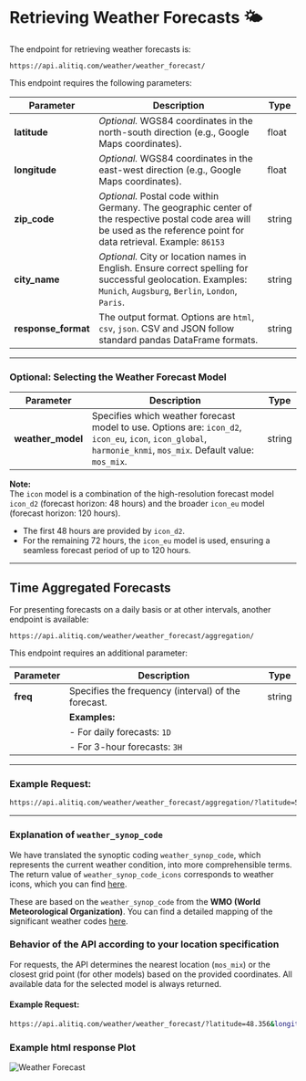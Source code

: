 # Retrieving Weather Forecasts 🌤️

The endpoint for retrieving weather forecasts is:

```
https://api.alitiq.com/weather/weather_forecast/
```

This endpoint requires the following parameters:

| Parameter         | Description                                                                                              | Type   |
|-------------------|----------------------------------------------------------------------------------------------------------|--------|
| **latitude**      | *Optional.* WGS84 coordinates in the north-south direction (e.g., Google Maps coordinates).              | float  |
| **longitude**     | *Optional.* WGS84 coordinates in the east-west direction (e.g., Google Maps coordinates).                | float  |
| **zip_code**      | *Optional.* Postal code within Germany. The geographic center of the respective postal code area will be used as the reference point for data retrieval. Example: `86153` | string |
| **city_name**     | *Optional.* City or location names in English. Ensure correct spelling for successful geolocation. Examples: `Munich`, `Augsburg`, `Berlin`, `London`, `Paris`. | string |
| **response_format** | The output format. Options are `html`, `csv`, `json`. CSV and JSON follow standard pandas DataFrame formats. | string |

---

### Optional: Selecting the Weather Forecast Model

| Parameter        | Description                                                                                                                                                                            | Type   |
|------------------|----------------------------------------------------------------------------------------------------------------------------------------------------------------------------------------|--------|
| **weather_model** | Specifies which weather forecast model to use. Options are: `icon_d2`, `icon_eu`, `icon`, `icon_global`, `harmonie_knmi`, `mos_mix`. Default value: `mos_mix`.                          | string |

**Note:**  
The `icon` model is a combination of the high-resolution forecast model `icon_d2` (forecast horizon: 48 hours) and the broader `icon_eu` model (forecast horizon: 120 hours).

- The first 48 hours are provided by `icon_d2`.  
- For the remaining 72 hours, the `icon_eu` model is used, ensuring a seamless forecast period of up to 120 hours.

---

## Time Aggregated Forecasts

For presenting forecasts on a daily basis or at other intervals, another endpoint is available:

```
https://api.alitiq.com/weather/weather_forecast/aggregation/
```

This endpoint requires an additional parameter:

| Parameter | Description                                                                                                 | Type   |
|-----------|-------------------------------------------------------------------------------------------------------------|--------|
| **freq**  | Specifies the frequency (interval) of the forecast.                                                         | string |
|           | **Examples:**                                                                                               |        |
|           | - For daily forecasts: `1D`                                                                                |        |
|           | - For 3-hour forecasts: `3H`                                                                               |        |

---

### Example Request:
```bash
https://api.alitiq.com/weather/weather_forecast/aggregation/?latitude=51.2288286&longitude=6.7734849&freq=1D
```

---

### Explanation of `weather_synop_code`

We have translated the synoptic coding `weather_synop_code`, which represents the current weather condition, into more comprehensible terms. The return value of `weather_synop_code_icons` corresponds to weather icons, which you can find [here](#).  

These are based on the `weather_synop_code` from the **WMO (World Meteorological Organization)**. You can find a detailed mapping of the significant weather codes [here](#).


### Behavior of the API according to your location specification

For requests, the API determines the nearest location (`mos_mix`) or the closest grid point (for other models) based on the provided coordinates. All available data for the selected model is always returned.

#### Example Request:
```bash
https://api.alitiq.com/weather/weather_forecast/?latitude=48.356&longitude=10.904&response_format=json&weather_model=mos_mix
```

### Example html response Plot

![Weather Forecast](https://docs.alitiq.com/assets/example_html_plot_weather_forecast.png)